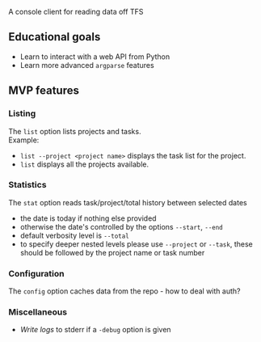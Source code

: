 A console client for reading data off TFS

## Educational goals

* Learn to interact with a web API from Python
* Learn more advanced `argparse` features

## MVP features

### Listing
The `list` option lists projects and tasks.  
Example: 
* `list --project <project name>` displays the task list for the project.
* `list` displays all the projects available. 

### Statistics
The `stat` option reads task/project/total history between selected dates
* the date is today if nothing else provided
* otherwise the date's controlled by the options `--start`, `--end`
* default verbosity level is `--total`
* to specify deeper nested levels please use `--project` or `--task`,
    these should be followed by the project name or task number

### Configuration
The `config` option caches data from the repo - how to deal with auth?  

### Miscellaneous  
* *Write logs* to stderr if a `-debug` option is given
